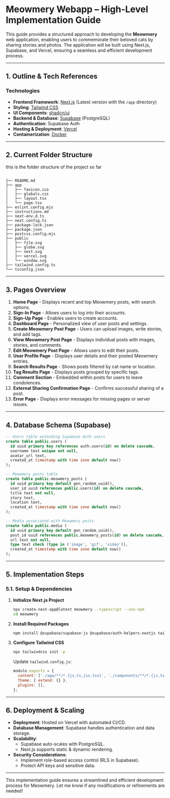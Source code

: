 # Meowmery Webapp – High-Level Implementation Guide

This guide provides a structured approach to developing the **Meowmery** web application, enabling users to commemorate their beloved cats by sharing stories and photos. The application will be built using Next.js, Supabase, and Vercel, ensuring a seamless and efficient development process.

---

## 1. Outline & Tech References

### **Technologies**

- **Frontend Framework**: [Next.js](https://nextjs.org/) (Latest version with the `/app` directory)
- **Styling**: [Tailwind CSS](https://tailwindcss.com/)
- **UI Components**: [shadcn/ui](https://ui.shadcn.com/)
- **Backend & Database**: [Supabase](https://supabase.com/) (PostgreSQL)
- **Authentication**: Supabase Auth
- **Hosting & Deployment**: [Vercel](https://vercel.com/)
- **Containerization**: [Docker](https://www.docker.com/)

---

## 2. Current Folder Structure
this is the folder structure of the project so far
```

├── README.md
├── app
│   ├── favicon.ico
│   ├── globals.css
│   ├── layout.tsx
│   └── page.tsx
├── eslint.config.mjs
├── instructions.md
├── next-env.d.ts
├── next.config.ts
├── package-lock.json
├── package.json
├── postcss.config.mjs
├── public
│   ├── file.svg
│   ├── globe.svg
│   ├── next.svg
│   ├── vercel.svg
│   └── window.svg
├── tailwind.config.ts
└── tsconfig.json
```

---

## 3. Pages Overview

1. **Home Page** - Displays recent and top Meowmery posts, with search options.
2. **Sign-In Page** - Allows users to log into their accounts.
3. **Sign-Up Page** - Enables users to create accounts.
4. **Dashboard Page** - Personalized view of user posts and settings.
5. **Create Meowmery Post Page** - Users can upload images, write stories, and add tags.
6. **View Meowmery Post Page** - Displays individual posts with images, stories, and comments.
7. **Edit Meowmery Post Page** - Allows users to edit their posts.
8. **User Profile Page** - Displays user details and their posted Meowmery entries.
9. **Search Results Page** - Shows posts filtered by cat name or location.
10. **Tag Results Page** - Displays posts grouped by specific tags.
11. **Comment Section** - Embedded within posts for users to leave condolences.
12. **External Sharing Confirmation Page** - Confirms successful sharing of a post.
13. **Error Page** - Displays error messages for missing pages or server issues.

---

## 4. Database Schema (Supabase)

```sql
-- Users table extending Supabase Auth users
create table public.users (
  id uuid primary key references auth.users(id) on delete cascade,
  username text unique not null,
  avatar_url text,
  created_at timestamp with time zone default now()
);

-- Meowmery posts table
create table public.meowmery_posts (
  id uuid primary key default gen_random_uuid(),
  user_id uuid references public.users(id) on delete cascade,
  title text not null,
  story text,
  location text,
  created_at timestamp with time zone default now()
);

-- Media associated with Meowmery posts
create table public.media (
  id uuid primary key default gen_random_uuid(),
  post_id uuid references public.meowmery_posts(id) on delete cascade,
  url text not null,
  type text check (type in ('image', 'gif', 'video')),
  created_at timestamp with time zone default now()
);
```

---

## 5. Implementation Steps

### **5.1. Setup & Dependencies**

1. **Initialize Next.js Project**
   ```bash
   npx create-next-app@latest meowmery --typescript --use-npm
   cd meowmery
   ```
2. **Install Required Packages**
   ```bash
   npm install @supabase/supabase-js @supabase/auth-helpers-nextjs tailwindcss postcss autoprefixer shadcn/ui
   ```
3. **Configure Tailwind CSS**
   ```bash
   npx tailwindcss init -p
   ```
   Update `tailwind.config.js`:
   ```javascript
   module.exports = {
     content: ['./app/**/*.{js,ts,jsx,tsx}', './components/**/*.{js,ts,jsx,tsx}'],
     theme: { extend: {} },
     plugins: [],
   };
   ```

---

## 6. Deployment & Scaling

- **Deployment**: Hosted on Vercel with automated CI/CD.
- **Database Management**: Supabase handles authentication and data storage.
- **Scalability**:
  - Supabase auto-scales with PostgreSQL.
  - Next.js supports static & dynamic rendering.
- **Security Considerations**:
  - Implement role-based access control (RLS in Supabase).
  - Protect API keys and sensitive data.

---

This implementation guide ensures a streamlined and efficient development process for Meowmery. Let me know if any modifications or refinements are needed!

